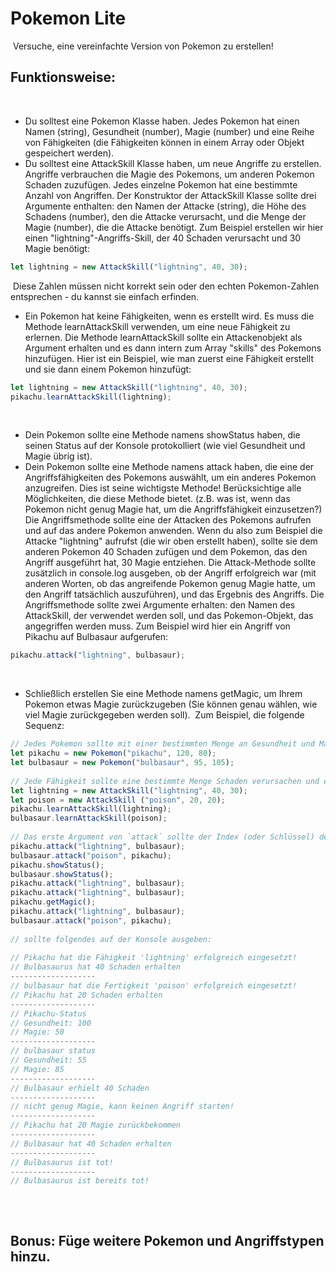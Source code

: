 # Pokemon Lite

​
Versuche, eine vereinfachte Version von Pokemon zu erstellen!
​

## Funktionsweise:

​

- Du solltest eine Pokemon Klasse haben. Jedes Pokemon hat einen Namen (string), Gesundheit (number), Magie (number) und eine Reihe von Fähigkeiten (die Fähigkeiten können in einem Array oder Objekt gespeichert werden).
- Du solltest eine AttackSkill Klasse haben, um neue Angriffe zu erstellen. Angriffe verbrauchen die Magie des Pokemons, um anderen Pokemon Schaden zuzufügen. Jedes einzelne Pokemon hat eine bestimmte Anzahl von Angriffen. Der Konstruktor der AttackSkill Klasse sollte drei Argumente enthalten: den Namen der Attacke (string), die Höhe des Schadens (number), den die Attacke verursacht, und die Menge der Magie (number), die die Attacke benötigt. Zum Beispiel erstellen wir hier einen "lightning"-Angriffs-Skill, der 40 Schaden verursacht und 30 Magie benötigt:
  ​

```javascript
let lightning = new AttackSkill("lightning", 40, 30);
```

​
Diese Zahlen müssen nicht korrekt sein oder den echten Pokemon-Zahlen entsprechen - du kannst sie einfach erfinden.
​

- Ein Pokemon hat keine Fähigkeiten, wenn es erstellt wird. Es muss die Methode learnAttackSkill verwenden, um eine neue Fähigkeit zu erlernen. Die Methode learnAttackSkill sollte ein Attackenobjekt als Argument erhalten und es dann intern zum Array "skills" des Pokemons hinzufügen. Hier ist ein Beispiel, wie man zuerst eine Fähigkeit erstellt und sie dann einem Pokemon hinzufügt:
  ​

```javascript
let lightning = new AttackSkill("lightning", 40, 30);
pikachu.learnAttackSkill(lightning);
```

​

- Dein Pokemon sollte eine Methode namens showStatus haben, die seinen Status auf der Konsole protokolliert (wie viel Gesundheit und Magie übrig ist).
- Dein Pokemon sollte eine Methode namens attack haben, die eine der Angriffsfähigkeiten des Pokemons auswählt, um ein anderes Pokemon anzugreifen. Dies ist seine wichtigste Methode! Berücksichtige alle Möglichkeiten, die diese Methode bietet. (z.B. was ist, wenn das Pokemon nicht genug Magie hat, um die Angriffsfähigkeit einzusetzen?) Die Angriffsmethode sollte eine der Attacken des Pokemons aufrufen und auf das andere Pokemon anwenden. Wenn du also zum Beispiel die Attacke "lightning" aufrufst (die wir oben erstellt haben), sollte sie dem anderen Pokemon 40 Schaden zufügen und dem Pokemon, das den Angriff ausgeführt hat, 30 Magie entziehen. Die Attack-Methode sollte zusätzlich in console.log ausgeben, ob der Angriff erfolgreich war (mit anderen Worten, ob das angreifende Pokemon genug Magie hatte, um den Angriff tatsächlich auszuführen), und das Ergebnis des Angriffs. Die Angriffsmethode sollte zwei Argumente erhalten: den Namen des AttackSkill, der verwendet werden soll, und das Pokemon-Objekt, das angegriffen werden muss. Zum Beispiel wird hier ein Angriff von Pikachu auf Bulbasaur aufgerufen:
  ​

```javascript
pikachu.attack("lightning", bulbasaur);
```

​

- Schließlich erstellen Sie eine Methode namens getMagic, um Ihrem Pokemon etwas Magie zurückzugeben (Sie können genau wählen, wie viel Magie zurückgegeben werden soll).
  ​
  Zum Beispiel, die folgende Sequenz:
  ​

```javascript
// Jedes Pokemon sollte mit einer bestimmten Menge an Gesundheit und Magie starten. Zum Beispiel, hier Pikachu beginnt mit 120 Gesundheit und 80 Magie
let pikachu = new Pokemon("pikachu", 120, 80);
let bulbasaur = new Pokemon("bulbasaur", 95, 105);
​
// Jede Fähigkeit sollte eine bestimmte Menge Schaden verursachen und eine bestimmte Menge Magie von dem Pokemon verbrauchen, das die Fähigkeit benutzt hat.
let lightning = new AttackSkill("lightning", 40, 30);
let poison = new AttackSkill ("poison", 20, 20);
pikachu.learnAttackSkill(lightning);
bulbasaur.learnAttackSkill(poison);
​
// Das erste Argument von `attack` sollte der Index (oder Schlüssel) des Angriffs sein
pikachu.attack("lightning", bulbasaur);
bulbasaur.attack("poison", pikachu);
pikachu.showStatus();
bulbasaur.showStatus();
pikachu.attack("lightning", bulbasaur);
pikachu.attack("lightning", bulbasaur);
pikachu.getMagic();
pikachu.attack("lightning", bulbasaur);
bulbasaur.attack("poison", pikachu);
​
// sollte folgendes auf der Konsole ausgeben:
​
// Pikachu hat die Fähigkeit 'lightning' erfolgreich eingesetzt!
// Bulbasaurus hat 40 Schaden erhalten
-------------------
// bulbasaur hat die Fertigkeit 'poison' erfolgreich eingesetzt!
// Pikachu hat 20 Schaden erhalten
-------------------
// Pikachu-Status
// Gesundheit: 100
// Magie: 50
-------------------
// bulbasaur status
// Gesundheit: 55
// Magie: 85
-------------------
// Bulbasaur erhielt 40 Schaden
-------------------
// nicht genug Magie, kann keinen Angriff starten!
-------------------
// Pikachu hat 20 Magie zurückbekommen
-------------------
// Bulbasaur hat 40 Schaden erhalten
-------------------
// Bulbasaurus ist tot!
-------------------
// Bulbasaurus ist bereits tot!
​
```

​

## Bonus: Füge weitere Pokemon und Angriffstypen hinzu.
